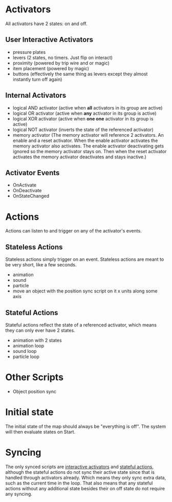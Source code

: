 
# Activators

All activators have 2 states: on and off.

## User Interactive Activators

- pressure plates
- levers (2 states, no timers. Just flip on interact)
- proximity (powered by trip wire and or magic)
- item placement (powered by magic)
- buttons (effectively the same thing as levers except they almost instantly turn off again)

## Internal Activators

- logical AND activator (active when **all** activators in its group are active)
- logical OR activator (active when **any** activator in its group is active)
- logical XOR activator (active when **one one** activator in its group is active)
- logical NOT activator (inverts the state of the referenced activator)
- memory activator (The memory activator will reference 2 activators. An enable and a reset activator. When the enable activator activates the memory activator also activates. The enable activator deactivating gets ignored so the memory activator stays on. Then when the reset activator activates the memory activator deactivates and stays inactive.)

## Activator Events

- OnActivate
- OnDeactivate
- OnStateChanged

# Actions

Actions can listen to and trigger on any of the activator's events.

## Stateless Actions

Stateless actions simply trigger on an event. Stateless actions are meant to be very short, like a few seconds.

- animation
- sound
- particle
- move an object with the position sync script on it x units along some axis

## Stateful Actions

Stateful actions reflect the state of a referenced activator, which means they can only ever have 2 states.

- animation with 2 states
- animation loop
- sound loop
- particle loop

# Other Scripts

- Object position sync

# Initial state

The initial state of the map should always be "everything is off". The system will then evaluate states on Start.

# Syncing

The only synced scripts are [interactive activators](#user-interactive-activators) and [stateful actions](#stateful-actions), although the stateful actions do not sync their active state since that is handled through activators already. Which means they only sync extra data, such as the current time in the loop. That also means that any stateful actions without any additional state besides their on off state do not require any syncing.
